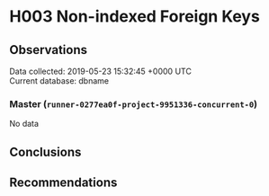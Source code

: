 # H003 Non-indexed Foreign Keys #

## Observations ##
Data collected: 2019-05-23 15:32:45 +0000 UTC  
Current database: dbname  

### Master (`runner-0277ea0f-project-9951336-concurrent-0`) ###


No data


## Conclusions ##


## Recommendations ##

